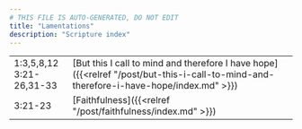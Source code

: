 ```yaml
---
# THIS FILE IS AUTO-GENERATED, DO NOT EDIT
title: "Lamentations"
description: "Scripture index"
---
```


|  |  |
| --- | --- |
| 1:3,5,8,12 <br/> 3:21-26,31-33 | [But this I call to mind and therefore I have hope]({{<relref "/post/but-this-i-call-to-mind-and-therefore-i-have-hope/index.md" >}}) |
| 3:21-23 | [Faithfulness]({{<relref "/post/faithfulness/index.md" >}}) |
